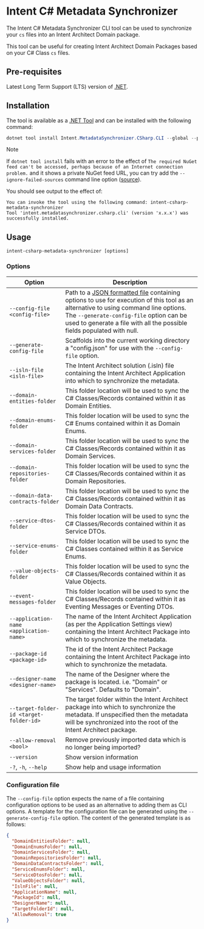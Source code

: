 # Intent C# Metadata Synchronizer

The Intent C# Metadata Synchronizer CLI tool can be used to synchronize your `cs` files into an Intent Architect Domain package.

This tool can be useful for creating Intent Architect Domain Packages based on your C# Class `cs` files.

## Pre-requisites

Latest Long Term Support (LTS) version of [.NET](https://dotnet.microsoft.com/download).

## Installation

The tool is available as a [.NET Tool](https://docs.microsoft.com/dotnet/core/tools/global-tools) and can be installed with the following command:

```powershell
dotnet tool install Intent.MetadataSynchronizer.CSharp.CLI --global --prerelease
```

> [!NOTE]
> If `dotnet tool install` fails with an error to the effect of `The required NuGet feed can't be accessed, perhaps because of an Internet connection problem.` and it shows a private NuGet feed URL, you can try add the `--ignore-failed-sources` command line option ([source](https://learn.microsoft.com/dotnet/core/tools/troubleshoot-usage-issues#nuget-feed-cant-be-accessed)).

You should see output to the effect of:

```text
You can invoke the tool using the following command: intent-csharp-metadata-synchronizer
Tool 'intent.metadatasynchronizer.csharp.cli' (version 'x.x.x') was successfully installed.
```

## Usage

`intent-csharp-metadata-synchronizer [options]`

### Options

| Option                                  | Description                                                                                                                                                                                                                                                                     |
|-----------------------------------------|---------------------------------------------------------------------------------------------------------------------------------------------------------------------------------------------------------------------------------------------------------------------------------|
| `--config-file <config-file>`           | Path to a [JSON formatted file](#configuration-file) containing options to use for execution of this tool as an alternative to using command line options. The `--generate-config-file` option can be used to generate a file with all the possible fields populated with null. |
| `--generate-config-file`                | Scaffolds into the current working directory a "config.json" for use with the `--config-file` option.                                                                                                                                                                           |
| `--isln-file <isln-file>`               | The Intent Architect solution (.isln) file containing the Intent Architect Application into which to synchronize the metadata.                                                                                                                                                  |
| `--domain-entities-folder`              | This folder location will be used to sync the C# Classes/Records contained within it as Domain Entities.                                                                                                                                                                        |
| `--domain-enums-folder`                 | This folder location will be used to sync the C# Enums contained within it as Domain Enums.                                                                                                                                                                                     |
| `--domain-services-folder`              | This folder location will be used to sync the C# Classes/Records contained within it as Domain Services.                                                                                                                                                                        |
| `--domain-repositories-folder`          | This folder location will be used to sync the C# Classes/Records contained within it as Domain Repositories.                                                                                                                                                                    |
| `--domain-data-contracts-folder`        | This folder location will be used to sync the C# Classes/Records contained within it as Domain Data Contracts.                                                                                                                                                                  |
| `--service-dtos-folder`                 | This folder location will be used to sync the C# Classes/Records contained within it as Service DTOs.                                                                                                                                                                           |
| `--service-enums-folder`                | This folder location will be used to sync the C# Classes contained within it as Service Enums.                                                                                                                                                                                  |
| `--value-objects-folder`                | This folder location will be used to sync the C# Classes/Records contained within it as Value Objects.                                                                                                                                                                          |
| `--event-messages-folder`                | This folder location will be used to sync the C# Classes/Records contained within it as Eventing Messages or Eventing DTOs.                                                                                                                                                                          |
| `--application-name <application-name>` | The name of the Intent Architect Application (as per the Application Settings view) containing the Intent Architect Package into which to synchronize the metadata.                                                                                                             |
| `--package-id <package-id>`             | The id of the Intent Architect Package containing the Intent Architect Package into which to synchronize the metadata.                                                                                                                                                          |
| `--designer-name <designer-name>`       | The name of the Designer where the package is located. i.e. "Domain" or "Services". Defaults to "Domain".                                                                                                                                                                       |
| `--target-folder-id <target-folder-id>` | The target folder within the Intent Architect package into which to synchronize the metadata. If unspecified then the metadata will be synchronized into the root of the Intent Architect package.                                                                              |
| `--allow-removal <bool>`                | Remove previously imported data which is no longer being imported?                                                                                                                                                                                                              |
| `--version`                             | Show version information                                                                                                                                                                                                                                                        |
| `-?`, `-h`, `--help`                    | Show help and usage information                                                                                                                                                                                                                                                 |

### Configuration file

The `--config-file` option expects the name of a file containing configuration options to be used as an alternative to adding them as CLI options. A template for the configuration file can be generated using the `--generate-config-file` option. The content of the generated template is as follows:

```json
{
  "DomainEntitiesFolder": null,
  "DomainEnumsFolder": null,
  "DomainServicesFolder": null,
  "DomainRepositoriesFolder": null,
  "DomainDataContractsFolder": null,
  "ServiceEnumsFolder": null,
  "ServiceDtosFolder": null,
  "ValueObjectsFolder": null,
  "IslnFile": null,
  "ApplicationName": null,
  "PackageId": null,
  "DesignerName": null,
  "TargetFolderId": null,
  "AllowRemoval": true
}
```
